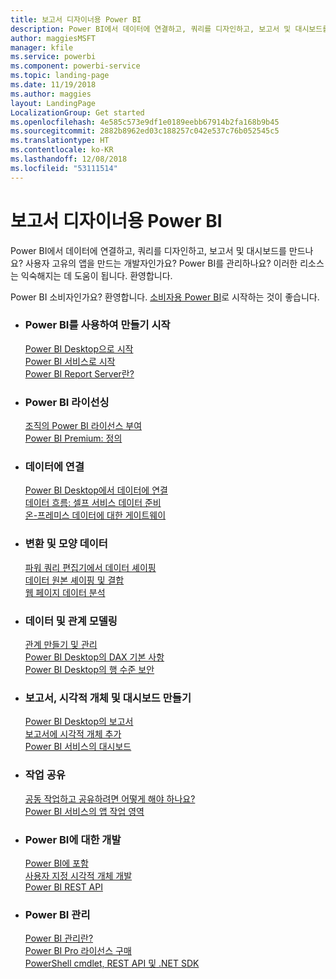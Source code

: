 ```yaml
---
title: 보고서 디자이너용 Power BI
description: Power BI에서 데이터에 연결하고, 쿼리를 디자인하고, 보고서 및 대시보드를 만드나요? 사용자 고유의 앱을 만드는 개발자 또는 Power BI 관리자인가요?
author: maggiesMSFT
manager: kfile
ms.service: powerbi
ms.component: powerbi-service
ms.topic: landing-page
ms.date: 11/19/2018
ms.author: maggies
layout: LandingPage
LocalizationGroup: Get started
ms.openlocfilehash: 4e585c573e9df1e0189eebb67914b2fa168b9b45
ms.sourcegitcommit: 2882b8962ed03c188257c042e537c76b052545c5
ms.translationtype: HT
ms.contentlocale: ko-KR
ms.lasthandoff: 12/08/2018
ms.locfileid: "53111514"
---
```

# <a name="power-bi-for-report-designers"></a>보고서 디자이너용 Power BI

Power BI에서 데이터에 연결하고, 쿼리를 디자인하고, 보고서 및 대시보드를 만드나요? 사용자 고유의 앱을 만드는 개발자인가요? Power BI를 관리하나요? 이러한 리소스는 익숙해지는 데 도움이 됩니다. 환영합니다.

Power BI 소비자인가요? 환영합니다. [소비자용 Power BI](consumer/power-bi-consumer-landing.md)로 시작하는 것이 좋습니다.

<ul class="panelContent cardsF"> 
              <li> 
                             <div class="cardSize"> 
                                           <div class="cardPadding"> 
                                                          <div class="card"> 
                                                                        <div class="cardText"> 
                                                                                      <h3>Power BI를 사용하여 만들기 시작</h3> 
                                                                                      <p></p>
                                                                                            <a href="desktop-what-is-desktop.md">Power BI Desktop으로 시작</a><br/> 
                                                                                            <a href="power-bi-overview.md">Power BI 서비스로 시작</a><br/> 
                                                                                            <a href="report-server/get-started.md">Power BI Report Server란?</a>
                                                                        </div> 
                                                          </div> 
                                           </div> 
                             </div> 
              </li>
              <li> 
                             <div class="cardSize"> 
                                           <div class="cardPadding"> 
                                                          <div class="card"> 
                                                                        <div class="cardText"> 
                                                                                      <h3>Power BI 라이선싱</h3> 
                                                                                      <p></p>
                                                                                            <a href="service-admin-licensing-organization.md">조직의 Power BI 라이선스 부여</a><br/> 
                                                                                            <a href="service-premium.md">Power BI Premium: 정의</a> 
                                                                        </div> 
                                                          </div> 
                                           </div> 
                             </div> 
              </li>
              <li> 
                             <div class="cardSize"> 
                                           <div class="cardPadding"> 
                                                          <div class="card"> 
                                                                        <div class="cardText"> 
                                                                                      <h3>데이터에 연결</h3> 
                                                                                      <p></p>
                                                                                            <a href="desktop-quickstart-connect-to-data.md">Power BI Desktop에서 데이터에 연결</a><br/> 
                                                                                            <a href="service-dataflows-overview.md">데이터 흐름: 셀프 서비스 데이터 준비</a><br/> 
                                                                                            <a href="service-gateway-install.md">온-프레미스 데이터에 대한 게이트웨이</a>
                                                                        </div> 
                                                          </div> 
                                           </div> 
                             </div> 
              </li>
              <li> 
                             <div class="cardSize"> 
                                           <div class="cardPadding"> 
                                                          <div class="card"> 
                                                                        <div class="cardText"> 
                                                                                      <h3>변환 및 모양 데이터</h3> 
                                                                                      <p></p>
                                                                                            <a href="desktop-common-query-tasks.md">파워 쿼리 편집기에서 데이터 셰이핑</a><br/> 
                                                                                            <a href="desktop-shape-and-combine-data.md">데이터 원본 셰이핑 및 결합</a><br/> 
                                                                                            <a href="desktop-tutorial-importing-and-analyzing-data-from-a-web-page.md">웹 페이지 데이터 분석</a>
                                                                        </div> 
                                                          </div> 
                                           </div> 
                             </div> 
              </li>
              <li> 
                             <div class="cardSize"> 
                                           <div class="cardPadding"> 
                                                          <div class="card"> 
                                                                       <div class="cardText"> 
                                                                                      <h3>데이터 및 관계 모델링</h3> 
                                                                                      <p></p>
                                                                                            <a href="desktop-create-and-manage-relationships.md">관계 만들기 및 관리</a><br/>
                                                                                            <a href="desktop-quickstart-learn-dax-basics.md">Power BI Desktop의 DAX 기본 사항</a><br/> 
                                                                                            <a href="service-admin-rls.md">Power BI Desktop의 행 수준 보안</a> 
                                                                        </div> 
                                                          </div> 
                                           </div> 
                             </div> 
              </li>
              <li> 
                             <div class="cardSize"> 
                                           <div class="cardPadding"> 
                                                          <div class="card"> 
                                                                        <div class="cardText"> 
                                                                                      <h3>보고서, 시각적 개체 및 대시보드 만들기</h3> 
                                                                                      <p></p>
                                                                                            <a href="desktop-report-view.md">Power BI Desktop의 보고서</a><br/> 
                                                                                            <a href="power-bi-report-add-visualizations-i.md">보고서에 시각적 개체 추가</a><br/> 
                                                                                            <a href="service-dashboard-create.md">Power BI 서비스의 대시보드</a>
                                                                        </div> 
                                                          </div> 
                                           </div> 
                             </div> 
              </li>
              <li> 
                             <div class="cardSize"> 
                                           <div class="cardPadding"> 
                                                          <div class="card"> 
                                                                        <div class="cardText"> 
                                                                                      <h3>작업 공유</h3> 
                                                                                      <p></p>
                                                                                            <a href="service-how-to-collaborate-distribute-dashboards-reports.md">공동 작업하고 공유하려면 어떻게 해야 하나요?</a><br/>
                                                                                            <a href="service-create-workspaces.md">Power BI 서비스의 앱 작업 영역</a> 
                                                                        </div> 
                                                          </div> 
                                           </div> 
                             </div> 
              </li>
              <li> 
                             <div class="cardSize"> 
                                           <div class="cardPadding"> 
                                                          <div class="card"> 
                                                                        <div class="cardText"> 
                                                                                      <h3>Power BI에 대한 개발</h3> 
                                                                                      <p></p>
                                                                                            <a href="developer/embedding.md">Power BI에 포함</a><br/> 
                                                                                            <a href="developer/custom-visual-develop-tutorial.md">사용자 지정 시각적 개체 개발</a><br/> 
                                                                                            <a href="https://docs.microsoft.com/rest/api/power-bi">Power BI REST API</a>
                                                                        </div> 
                                                          </div> 
                                           </div> 
                             </div> 
              </li>
              <li> 
                             <div class="cardSize"> 
                                           <div class="cardPadding"> 
                                                          <div class="card"> 
                                                                        <div class="cardText"> 
                                                                                      <h3>Power BI 관리</h3> 
                                                                                      <p></p>
                                                                                            <a href="service-admin-administering-power-bi-in-your-organization.md">Power BI 관리란?</a><br/> 
                                                                                            <a href="service-admin-purchasing-power-bi-pro.md">Power BI Pro 라이선스 구매</a><br/>
                                                                                            <a href="service-admin-reference.md">PowerShell cmdlet, REST API 및 .NET SDK</a>
                                                                        </div> 
                                                          </div> 
                                           </div> 
                             </div> 
              </li>
</ul>



